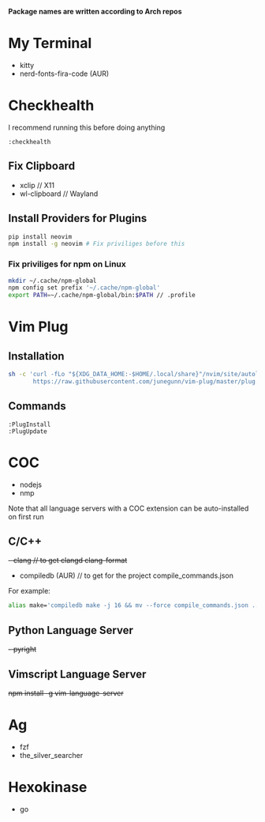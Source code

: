 **Package names are written according to Arch repos**

# My Terminal
- kitty
- nerd-fonts-fira-code (AUR)

# Checkhealth
I recommend running this before doing anything
```Vim
:checkhealth
```
## Fix Clipboard
- xclip // X11
- wl-clipboard // Wayland

## Install Providers for Plugins
```bash
pip install neovim
npm install -g neovim # Fix priviliges before this
```

### Fix priviliges for npm on Linux
```bash
mkdir ~/.cache/npm-global
npm config set prefix '~/.cache/npm-global'
export PATH=~/.cache/npm-global/bin:$PATH // .profile
```

# Vim Plug
## Installation
```bash
sh -c 'curl -fLo "${XDG_DATA_HOME:-$HOME/.local/share}"/nvim/site/autoload/plug.vim --create-dirs \
       https://raw.githubusercontent.com/junegunn/vim-plug/master/plug.vim'
```

## Commands
```Vim
:PlugInstall
:PlugUpdate
```

# COC
- nodejs
- nmp

Note that all language servers with a COC extension can be auto-installed on first run

## C/C++
~~- clang // to get clangd clang-format~~
- compiledb (AUR) // to get for the project compile_commands.json

For example: 
```bash
alias make='compiledb make -j 16 && mv --force compile_commands.json ..'
```

## Python Language Server
~~- pyright~~

## Vimscript Language Server
~~npm install -g vim-language-server~~

# Ag
- fzf
- the_silver_searcher

# Hexokinase
- go
